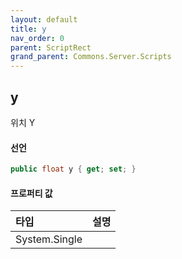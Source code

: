 ```yaml
---
layout: default
title: y
nav_order: 0
parent: ScriptRect
grand_parent: Commons.Server.Scripts
---
```


## y
위치 Y

#### 선언
```cs
public float y { get; set; }
```

#### 프로퍼티 값

|타입|설명|
|:-|:-|
|System.Single|
